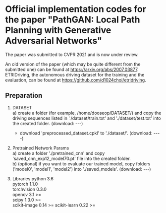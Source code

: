 # Official implementation codes for the paper "PathGAN: Local Path Planning with Generative Adversarial Networks"

The paper was submitted to CVPR 2021 and is now under review.

An old version of the paper (which may be quite different from the submitted one) can be found at https://arxiv.org/abs/2007.03877.  
ETRIDriving, the autonomous driving dataset for the training and the evaluation, can be found at https://github.com/d1024choi/etridriving.

## Preparation
1) DATASET  
  a) create a folder (for example, /home/dooseop/DATASET/) and copy the driving sequences listed in './dataset/train.txt' and './dataset/test.txt' into the created folder. (download: ---)  
    * download 'preprocessed_dataset.cpkl' to './dataset/'. (download: ----)  

2) Pretrained Network Params  
  a) create a folder './pretrained_cnn' and copy 'saved_cnn_exp12_model70.pt' file into the created folder.  
  b) (optional) if you want to evaluate our trained model, copy folders ('model0', 'model1', 'model2') into './saved_models'. (download: ---)  

2) Libraries
  python 3.6  
  pytorch 1.1.0  
  torchvision 0.3.0  
  opencv 3.1 >=  
  scipy 1.3.0 >=  
  scikit-image 0.14 >=
  scikit-learn 0.22 >=  
  
